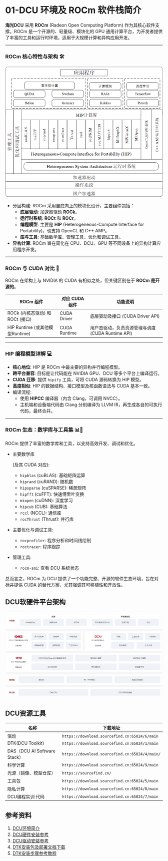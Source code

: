 # 01-DCU 环境及 ROCm 软件栈简介

**海光DCU** 采用 **ROCm** (Radeon Open Computing Platform) 作为其核心软件支撑。ROCm 是一个开源的、轻量级、模块化的 GPU 通用计算平台，为开发者提供了丰富的工具和运行时环境，适用于大规模计算和异构应用开发。

------

### ROCm 核心特性与架构 🛠️

![ROCm组件结构](/docs/img/ROCm组件结构.png)

- 分层构建: ROCm 采用自底向上的模块化设计，主要组件包括：
  - **底层驱动**: 加速器驱动 **ROCk**。
  - **运行时系统**: **ROCt** 和 **ROCr**。
  - **编程模型**: 主要是 **HIP** (Heterogeneous-Compute Interface for Portability)，也支持 OpenCL 和 C++ AMP。
  - **库与工具**: 基础数学库、管理工具、优化和调试工具。
- **异构计算**: ROCm 旨在简化在 CPU、DCU、GPU 等不同设备上的异构计算应用程序开发。

------

### ROCm 与 CUDA 对比 🔄

ROCm 在架构上与 NVIDIA 的 CUDA 有相似之处，但关键区别在于 **ROCm 是开源的**。

| **ROCm 组件**                    | **对应 CUDA 组件** | **功能说明**                                      |
| -------------------------------- | ------------------ | ------------------------------------------------- |
| ROCk (内核态驱动) 和 ROCt (接口) | CUDA Driver        | 底层驱动及接口 (CUDA Driver API)                  |
| HIP Runtime (或其他模型Runtime)  | CUDA Runtime       | 用户态驱动，负责资源管理与调度 (CUDA Runtime API) |

------

### HIP 编程模型详解 💻

- **核心地位**: HIP 是 ROCm 中最主要的异构并行编程模型。
- **跨平台兼容**: 目标是让代码能在 NVIDIA GPU、DCU 等多个平台上编译运行。
- **CUDA 迁移**: 提供 `hipify` 工具，可将 CUDA 源码转换为 HIP 模型。
- **高度相似**: HIP 的数据结构、接口模型及核函数语法与 CUDA 基本一致。
- 编译流程:
  - 使用 **HIPCC** 编译器（内含 Clang，可调用 NVCC）。
  - 主机端和设备端代码由 Clang 分别编译为 LLVM IR，再生成各自的可执行代码，最终合并。

------

### ROCm 生态：数学库与工具集 📊🔬

ROCm 提供了丰富的数学库和工具，以支持高效开发、调试和优化。

- 主要数学库

   (及其 CUDA 对应):

  - `hipblas` (cuBLAS): 基础矩阵运算
  - `hiprand` (cuRAND): 随机数
  - `hipsparse` (cuSPARSE): 稀疏矩阵
  - `hipfft` (cuFFT): 快速傅里叶变换
  - `miopen` (cuDNN): 深度学习
  - `hipcub` (CUB): 基础算法
  - `rccl` (NCCL): 通信库
  - `rocThrust` (Thrust): 并行库

- 主要优化与调试工具:

  - `rocprofiler`: 程序分析和时间线绘制
  - `roctracer`: 程序跟踪

- 管理工具:

  - `rocm-smi`: 查看 DCU 系统状态

总而言之，ROCm 为 DCU 提供了一个功能完整、开源的软件生态环境，旨在对标并提供 CUDA 的替代方案，尤其强调其可移植性和开放性。

## DCU软硬件平台架构
![ROCm组件结构](/docs/img/DCU计算平台软硬件架构.png)

## DCU资源工具

| **名称**                     | **下载地址**                                   |
| ---------------------------- | ---------------------------------------------- |
| 驱动                         | `https://download.sourcefind.cn:65024/6/main`  |
| DTK(DCU Toolkit)             | `https://download.sourcefind.cn:65024/1/main`  |
| DAS（DCU AI Software Stack） | `https://download.sourcefind.cn:65024/4/main/` |
| 科学计算                     | `https://download.sourcefind.cn:65024/9/main`  |
| 光源（镜像、模型仓库）       | `https://sourcefind.cn/`                       |
| 工具包                       | `https://download.sourcefind.cn:65024/5/main`  |
| 隐私计算                     | `https://download.sourcefind.cn:65024/8/main`  |
| DCU编程实训 代码             | `https://download.sourcefind.cn:65024/7/main`  |



## 参考资料
1. [DCU环境简介](https://developer.sourcefind.cn/gitbook//dcu_developer/OperationManual/1_ROCmIntro/ROCmIntro.html)
2. [DCU硬件安装参考](https://developer.sourcefind.cn/gitbook//dcu_tutorial/index.html)
3. [DCU驱动安装参考](https://developer.sourcefind.cn/gitbook//dcu_tutorial/index.html)
4. [DTK安装包及部署文档下载](https://cancon.hpccube.com:65024/1/main/)
5. [DTK安装步骤参考教程](https://developer.sourcefind.cn/gitbook//dcu_tutorial/index.html)
